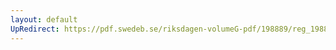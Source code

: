 ```yaml
---
layout: default
UpRedirect: https://pdf.swedeb.se/riksdagen-volumeG-pdf/198889/reg_198889__reg_01/reg_198889__reg_01_0287.pdf
---
```

